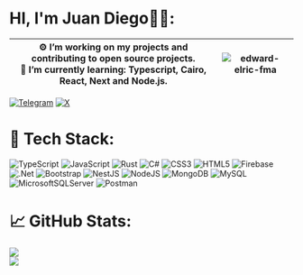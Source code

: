 # HI, I'm Juan Diego🥷🏼:

| ⚙️ I’m working on my projects and contributing to open source projects.<br>🌱 I’m currently learning: Typescript, Cairo, React, Next and Node.js. | ![edward-elric-fma](https://github.com/juandiegocv27/juandiegocv27/assets/101369290/326b9311-c256-434c-8d56-42c75d751d9f) |
| --- | --- |

[![Telegram](https://img.shields.io/badge/Telegram-%232CA5E0.svg?logo=telegram&logoColor=white)](https://t.me/JuanDixCode)
[![X](https://img.shields.io/badge/X-Follow%20%40juandiegocv27-%23000000.svg?logo=data:image/png;base64,<Base64-encoded-image>&logoColor=white)](https://x.com/JuanDixCode)




# 🔭 Tech Stack:
![TypeScript](https://img.shields.io/badge/typescript-%23007ACC.svg?style=for-the-badge&logo=typescript&logoColor=white) ![JavaScript](https://img.shields.io/badge/javascript-%23323330.svg?style=for-the-badge&logo=javascript&logoColor=%23F7DF1E) ![Rust](https://img.shields.io/badge/rust-%23000000.svg?style=for-the-badge&logo=rust&logoColor=white) ![C#](https://img.shields.io/badge/c%23-%23239120.svg?style=for-the-badge&logo=csharp&logoColor=white) ![CSS3](https://img.shields.io/badge/css3-%231572B6.svg?style=for-the-badge&logo=css3&logoColor=white) ![HTML5](https://img.shields.io/badge/html5-%23E34F26.svg?style=for-the-badge&logo=html5&logoColor=white) ![Firebase](https://img.shields.io/badge/firebase-%23039BE5.svg?style=for-the-badge&logo=firebase) ![.Net](https://img.shields.io/badge/.NET-5C2D91?style=for-the-badge&logo=.net&logoColor=white) ![Bootstrap](https://img.shields.io/badge/bootstrap-%238511FA.svg?style=for-the-badge&logo=bootstrap&logoColor=white) ![NestJS](https://img.shields.io/badge/nestjs-%23E0234E.svg?style=for-the-badge&logo=nestjs&logoColor=white) ![NodeJS](https://img.shields.io/badge/node.js-6DA55F?style=for-the-badge&logo=node.js&logoColor=white) ![MongoDB](https://img.shields.io/badge/MongoDB-%234ea94b.svg?style=for-the-badge&logo=mongodb&logoColor=white) ![MySQL](https://img.shields.io/badge/mysql-%2300000f.svg?style=for-the-badge&logo=mysql&logoColor=white) ![MicrosoftSQLServer](https://img.shields.io/badge/Microsoft%20SQL%20Server-CC2927?style=for-the-badge&logo=microsoft%20sql%20server&logoColor=white) ![Postman](https://img.shields.io/badge/Postman-FF6C37?style=for-the-badge&logo=postman&logoColor=white)

# 📈 GitHub Stats:

![](https://github-readme-streak-stats.herokuapp.com/?user=juandiegocv27&theme=midnight-purple&hide_border=false)<br/>
![](https://github-readme-stats.vercel.app/api/top-langs/?username=juandiegocv27&theme=midnight-purple&hide_border=false&include_all_commits=true&count_private=true&layout=compact)
